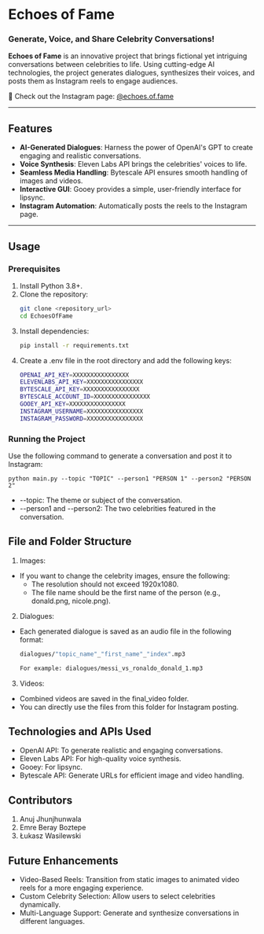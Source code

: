 # Echoes of Fame

### Generate, Voice, and Share Celebrity Conversations!

**Echoes of Fame** is an innovative project that brings fictional yet intriguing conversations between celebrities to life. Using cutting-edge AI technologies, the project generates dialogues, synthesizes their voices, and posts them as Instagram reels to engage audiences. 

🌟 Check out the Instagram page: [@echoes.of.fame](https://www.instagram.com/echoes.of.fame/?igsh=MW1hdWZxZnk1em40ZA%3D%3D)

---

## Features
- **AI-Generated Dialogues**: Harness the power of OpenAI's GPT to create engaging and realistic conversations.
- **Voice Synthesis**: Eleven Labs API brings the celebrities' voices to life.
- **Seamless Media Handling**: Bytescale API ensures smooth handling of images and videos.
- **Interactive GUI**: Gooey provides a simple, user-friendly interface for lipsync.
- **Instagram Automation**: Automatically posts the reels to the Instagram page.

---

## Usage

### Prerequisites
1. Install Python 3.8+.
2. Clone the repository:
   ```bash
   git clone <repository_url>
   cd EchoesOfFame
3. Install dependencies:
   ```bash
   pip install -r requirements.txt
4. Create a .env file in the root directory and add the following keys:
    ```bash
    OPENAI_API_KEY=XXXXXXXXXXXXXXXX
    ELEVENLABS_API_KEY=XXXXXXXXXXXXXXXX
    BYTESCALE_API_KEY=XXXXXXXXXXXXXXXX
    BYTESCALE_ACCOUNT_ID=XXXXXXXXXXXXXXXX
    GOOEY_API_KEY=XXXXXXXXXXXXXXXX
    INSTAGRAM_USERNAME=XXXXXXXXXXXXXXXX
    INSTAGRAM_PASSWORD=XXXXXXXXXXXXXXXX
### Running the Project
Use the following command to generate a conversation and post it to Instagram:

    python main.py --topic "TOPIC" --person1 "PERSON 1" --person2 "PERSON 2"
- --topic: The theme or subject of the conversation.
- --person1 and --person2: The two celebrities featured in the conversation.

## File and Folder Structure

1. Images:
- If you want to change the celebrity images, ensure the following:
    - The resolution should not exceed 1920x1080.
    - The file name should be the first name of the person (e.g., donald.png, nicole.png).

2. Dialogues:
- Each generated dialogue is saved as an audio file in the following format:
    ```bash
    dialogues/"topic_name"_"first_name"_"index".mp3
    
    For example: dialogues/messi_vs_ronaldo_donald_1.mp3
3. Videos:
- Combined videos are saved in the final_video folder.
- You can directly use the files from this folder for Instagram posting.
## Technologies and APIs Used
- OpenAI API: To generate realistic and engaging conversations.
- Eleven Labs API: For high-quality voice synthesis.
- Gooey: For lipsync.
- Bytescale API: Generate URLs for efficient image and video handling.
## Contributors
1. Anuj Jhunjhunwala
2. Emre Beray Boztepe
3. Łukasz Wasilewski
## Future Enhancements
- Video-Based Reels: Transition from static images to animated video reels for a more engaging experience.
- Custom Celebrity Selection: Allow users to select celebrities dynamically.
- Multi-Language Support: Generate and synthesize conversations in different languages.